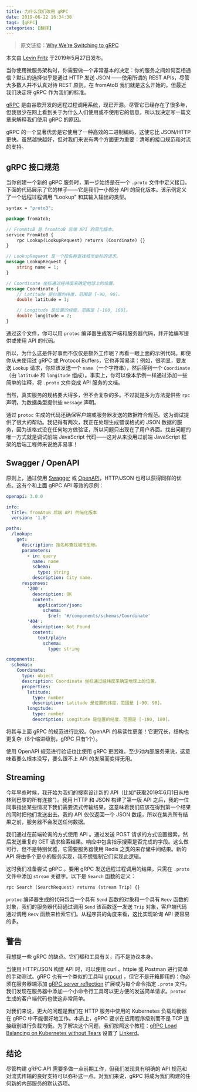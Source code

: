 ```yaml
---
title: 为什么我们改用 gRPC
date: 2019-06-22 16:34:38
tags: [gRPC]
categories: [翻译]
---
```


> 原文链接：[Why We’re Switching to gRPC](https://eng.fromatob.com/post/2019/05/why-were-switching-to-grpc/)

本文由 [Levin Fritz](https://github.com/lfritz) 于2019年5月27日发布。

当你使用微服务架构时，你需要做一个非常基本的决定：你的服务之间如何互相通信？默认的选择似乎是通过 HTTP 发送 JSON ——使用所谓的 REST APIs，尽管大多数人并不认真对待 REST 原则。在 fromAtoB 我们就是这么开始的。但最近我们决定将 gRPC 作为我们的标准。

[gRPC](https://grpc.io/) 是由谷歌开发的远程过程调用系统，现已开源。尽管它已经存在了很多年，但我很少在网上看到关于为什么人们使用或不使用它的信息，所以我决定写一篇文章来解释我们使用 gRPC 的原因。

gRPC 的一个显著优势是它使用了一种高效的二进制编码，这使它比 JSON/HTTP 更快。虽然越快越好，但对我们来说有两个方面更为重要：清晰的接口规范和对流的支持。

## gRPC 接口规范

当你创建一个新的 gRPC 服务时，第一步始终是在一个 `.proto` 文件中定义接口。下面的代码展示了它的样子——它是我们一小部分 API 的简化版本。该示例定义了一个远程过程调用 "Lookup" 和其输入输出的类型。

```protobuf
syntax = "proto3";

package fromatob;

// FromAtoB 是 fromAtoB 后端 API 的简化版本。
service FromAtoB {
	rpc Lookup(LookupRequest) returns (Coordinate) {}
}

// LookupRequest 是一个按名称查找城市坐标的请求。
message LookupRequest {
	string name = 1;
}

// Coordinate 坐标通过经纬度来确定地球上的位置。
message Coordinate {
	// Latitude 是位置的纬度，范围是 [-90, 90]。
	double latitude = 1;

	// Longitude 是位置的经度，范围是 [-180, 180]。
	double longitude = 2;
}
```

通过这个文件，你可以用 `protoc` 编译器生成客户端和服务器代码，并开始编写提供或使用 API 的代码。

所以，为什么这是件好事而不仅仅是额外工作呢？再看一眼上面的示例代码。即使你从未使用过 gRPC 或 Protocol Buffers，它也非常易读：例如，很明显，要发送 `Lookup` 请求，你应该发送一个 `name`（一个字符串），然后得到一个 `Coordinate`（由 `latitude` 和 `longitude` 组成）。事实上，你可以像本示例一样通过添加一些简单的注释，将 `.proto` 文件变成 API 服务的文档。

当然，真实服务的规格要大得多，但不会复杂的多。不过就是多为方法提供些 `rpc` 声明，为数据类型提供些 `message` 声明。

通过 `protoc` 生成的代码还确保客户端或服务器发送的数据符合规范。这为调试提供了很大的帮助。我记得有两次，我正在处理生成错误格式的 JSON 数据的服务，因为该格式没在任何地方做验证，所以问题只出现在了用户界面。找出问题的唯一方式就是调试前端 JavaScript 代码——这对从来没用过前端 JavaScript 框架的后端工程师来说绝非易事！

## Swagger / OpenAPI

原则上，通过使用 [Swagger](https://swagger.io/) 或 [OpenAPI](https://www.openapis.org/)，HTTP/JSON 也可以获得同样的优点。这有个和上面 gRPC API 等效的示例：

```yaml
openapi: 3.0.0

info:
  title: fromAtoB 后端 API 的简化版本
  version: '1.0'

paths:
  /lookup:
    get:
      description: 按名称查找城市坐标。
      parameters:
        - in: query
          name: name
          schema:
            type: string
          description: City name.
      responses:
        '200':
          description: OK
          content:
            application/json:
              schema:
                $ref: '#/components/schemas/Coordinate'
        '404':
          description: Not Found
          content:
            text/plain:
              schema:
                type: string

components:
  schemas:
    Coordinate:
      type: object
      description: Coordinate 坐标通过经纬度来确定地球上的位置。
      properties:
        latitude:
          type: number
          description: Latitude 是位置的纬度，范围是 [-90, 90]。
        longitude:
          type: number
          description: Longitude 是位置的经度，范围是 [-180, 180]。
```

将其与上面 gRPC 的规范进行比较。OpenAPI 的易读性更差！它更冗长，结构也更复杂（8个缩进级别，gRPC 只有1个）。

使用 OpenAPI 规范进行验证也比使用 gRPC 更困难。至少对内部服务来说，这意味着要么根本没写，要么跟不上 API 的发展而变得无用。

## Streaming

今年早些时候，我开始为我们的搜索设计新的 API（比如“获取2019年6月1日从柏林到巴黎的所有连接”）。我用 HTTP 和 JSON 构建了第一版 API 之后，我的一位同事指出某些情况下我们需要流式传输结果，这意味着我们应该在得到第一个结果的同时把他们发送出去。我的 API 仅仅返回一个 JSON 数组，所以在集齐所有结果之前，服务器不会发送任何数据。

我们通过在前端轮询的方式使用 API 。通过发送 POST 请求的方式设置搜索，然后发送重复的 GET 请求检索结果。响应中包含指示搜索是否完成的字段。这么做可行，但不是特别优雅，它需要服务器使用 Redis 之类的来存储中间结果。新的 API 将由多个更小的服务实现，我不想强制它们实现此逻辑。

这时我们准备尝试 gRPC 。要用 gRPC 发送远程过程调用的结果，只需在 `.proto` 文件中添加 `stream` 关键字。以下是 `Search` 函数的定义：

```protobuf
rpc Search (SearchRequest) returns (stream Trip) {}
```

`protoc` 编译器生成的代码包含一个具有 `Send` 函数的对象和一个具有 `Recv` 函数的对象，我们的服务器代码通过调用 `Send` 该函数逐一发送 `Trip` 对象，客户端代码通过调用 `Recv` 函数来检索它们。从程序员的角度来看，这比实现轮询 API 要容易的多。

## 警告

我想提一些 gRPC 的缺点。它们都和工具有关，而不是协议本身。

当使用 HTTP/JSON 构建 API 时，可以使用 curl 、httpie 或 Postman 进行简单的手动测试。gRPC 也有一个类似的工具叫 [grpcurl](https://github.com/fullstorydev/grpcurl) ，但它不是开箱即用的：你必须在服务器端添加 [gRPC server reflection](https://github.com/grpc/grpc/blob/master/doc/server-reflection.md) 扩展或为每个命令指定 `.proto` 文件。我们发现在服务器中添加一个小命令行工具可以更方便的发送简单请求。`protoc` 生成的客户端代码也使这非常简单。

对我们来说，更大的问题是我们在 HTTP 服务中使用的 Kubernetes 负载均衡器在 gRPC 中不能很好地工作。本质上，gRPC 要求在应用程序级别而不是 TCP 连接级别进行负载均衡。为了解决这个问题，我们按照这个教程：[gRPC Load Balancing on Kubernetes without Tears](https://kubernetes.io/blog/2018/11/07/grpc-load-balancing-on-kubernetes-without-tears/) 设置了 [Linkerd](https://linkerd.io/)。

## 结论

尽管构建 gRPC API 需要多做一点前期工作，但我们发现具有明确的 API 规范和对流式传输的良好支持可以弥补这一点。对我们来说，gRPC 将成为我们构建的任何新的内部服务的默认选项。
